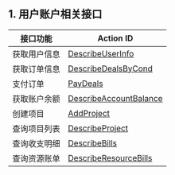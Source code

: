 ## 1. 用户账户相关接口

| 接口功能 | Action ID | 
|---------|---------|
| 获取用户信息 | [DescribeUserInfo](https://cloud.tencent.com/document/product/378/4391) | 
| 获取订单信息 | [DescribeDealsByCond](https://cloud.tencent.com/document/product/378/4403) | 
| 支付订单 | [PayDeals](https://cloud.tencent.com/document/product/378/4394) | 
| 获取账户余额 | [DescribeAccountBalance](https://cloud.tencent.com/document/product/378/4397) | 
| 创建项目 | [AddProject](https://cloud.tencent.com/document/product/378/4398) | 
| 查询项目列表 | [DescribeProject](https://cloud.tencent.com/document/product/378/4400) | 
| 查询收支明细 | [DescribeBills](https://cloud.tencent.com/document/product/378/10770) | 
| 查询资源账单 | [DescribeResourceBills](https://cloud.tencent.com/document/product/378/10772) | 
